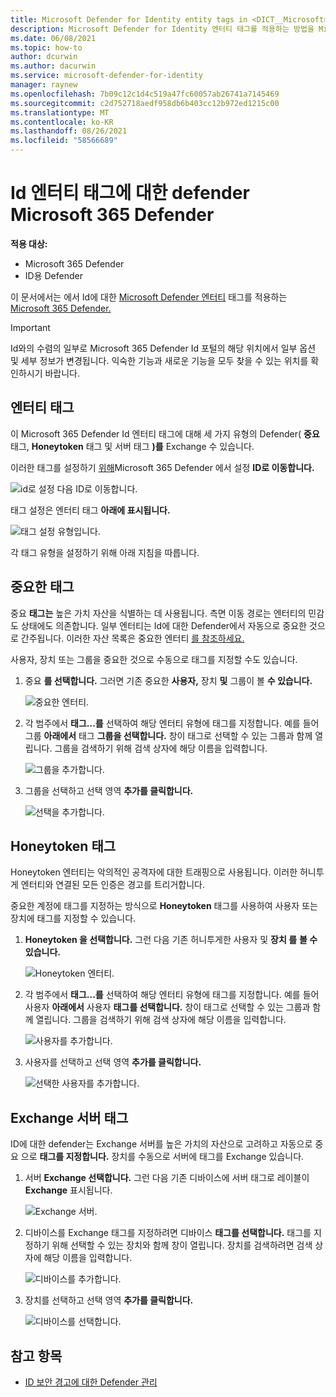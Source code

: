 ```yaml
---
title: Microsoft Defender for Identity entity tags in <DICT__Microsoft⚐365⚐Defender>Microsoft 365 Defender</DICT__Microsoft⚐365⚐Defender>
description: Microsoft Defender for Identity 엔터티 태그를 적용하는 방법을 Microsoft 365 Defender
ms.date: 06/08/2021
ms.topic: how-to
author: dcurwin
ms.author: dacurwin
ms.service: microsoft-defender-for-identity
manager: raynew
ms.openlocfilehash: 7b09c12c1d4c519a47fc60057ab26741a7145469
ms.sourcegitcommit: c2d752718aedf958db6b403cc12b972ed1215c00
ms.translationtype: MT
ms.contentlocale: ko-KR
ms.lasthandoff: 08/26/2021
ms.locfileid: "58566689"
---
```

# <a name="defender-for-identity-entity-tags-in-microsoft-365-defender"></a>Id 엔터티 태그에 대한 defender Microsoft 365 Defender

**적용 대상:**

- Microsoft 365 Defender
- ID용 Defender

이 문서에서는 에서 Id에 대한 [Microsoft Defender 엔터티](/defender-for-identity) 태그를 적용하는 [Microsoft 365 Defender.](/microsoft-365/security/defender/overview-security-center)

>[!IMPORTANT]
>Id와의 수렴의 일부로 Microsoft 365 Defender Id 포털의 해당 위치에서 일부 옵션 및 세부 정보가 변경됩니다. 익숙한 기능과 새로운 기능을 모두 찾을 수 있는 위치를 확인하시기 바랍니다.

## <a name="entity-tags"></a>엔터티 태그

이 Microsoft 365 Defender Id 엔터티 태그에 대해 세 가지 유형의 Defender( **중요** 태그, **Honeytoken** 태그 및 서버 태그 **)를** Exchange 수 있습니다.

이러한 태그를 설정하기 [위해](https://security.microsoft.com/)Microsoft 365 Defender 에서 설정  **ID로 이동합니다.**

![id로 설정 다음 ID로 이동합니다.](../../media/defender-identity/settings-identities.png)

태그 설정은 엔터티 태그 **아래에 표시됩니다.**

![태그 설정 유형입니다.](../../media/defender-identity/tag-settings.png)

각 태그 유형을 설정하기 위해 아래 지침을 따릅니다.

## <a name="sensitive--tags"></a>중요한 태그

중요 **태그는** 높은 가치 자산을 식별하는 데 사용됩니다. 측면 이동 경로는 엔터티의 민감도 상태에도 의존합니다. 일부 엔터티는 Id에 대한 Defender에서 자동으로 중요한 것으로 간주됩니다. 이러한 자산 목록은 중요한 엔터티 [를 참조하세요.](/defender-for-identity/manage-sensitive-honeytoken-accounts#sensitive-entities)

사용자, 장치 또는 그룹을 중요한 것으로 수동으로 태그를 지정할 수도 있습니다.

1. 중요 **를 선택합니다.** 그러면 기존 중요한 **사용자,** 장치 **및** 그룹이 볼 **수 있습니다.**

    ![중요한 엔터티.](../../media/defender-identity/sensitive-entities.png)

1. 각 범주에서 **태그...를** 선택하여 해당 엔터티 유형에 태그를 지정합니다. 예를 들어 그룹 **아래에서** 태그 **그룹을 선택합니다.** 창이 태그로 선택할 수 있는 그룹과 함께 열립니다. 그룹을 검색하기 위해 검색 상자에 해당 이름을 입력합니다.

    ![그룹을 추가합니다.](../../media/defender-identity/add-groups.png)

1. 그룹을 선택하고 선택 영역 **추가를 클릭합니다.**

    ![선택을 추가합니다.](../../media/defender-identity/add-selection.png)

## <a name="honeytoken-tags"></a>Honeytoken 태그

Honeytoken 엔터티는 악의적인 공격자에 대한 트래핑으로 사용됩니다. 이러한 허니투게 엔터티와 연결된 모든 인증은 경고를 트리거합니다.

중요한 계정에 태그를 지정하는 방식으로 **Honeytoken** 태그를 사용하여 사용자 또는 장치에 태그를 지정할 수 있습니다.

1. **Honeytoken 을 선택합니다.** 그런 다음 기존 허니투게한 사용자 및 **장치 를** **볼 수 있습니다.**

    ![Honeytoken 엔터티.](../../media/defender-identity/honeytoken-entities.png)

1. 각 범주에서 **태그...를** 선택하여 해당 엔터티 유형에 태그를 지정합니다. 예를 들어 사용자 **아래에서** 사용자 **태그를 선택합니다.** 창이 태그로 선택할 수 있는 그룹과 함께 열립니다. 그룹을 검색하기 위해 검색 상자에 해당 이름을 입력합니다.

    ![사용자를 추가합니다.](../../media/defender-identity/add-users.png)

1. 사용자를 선택하고 선택 영역 **추가를 클릭합니다.**

    ![선택한 사용자를 추가합니다.](../../media/defender-identity/add-selected-user.png)

## <a name="exchange-server-tags"></a>Exchange 서버 태그

ID에 대한 defender는 Exchange 서버를 높은 가치의 자산으로 고려하고 자동으로 중요 으로 **태그를 지정합니다.** 장치를 수동으로 서버에 태그를 Exchange 있습니다.

1. 서버 **Exchange 선택합니다.** 그런 다음 기존 디바이스에 서버 태그로 레이블이 **Exchange** 표시됩니다.

    ![Exchange 서버.](../../media/defender-identity/exchange-servers.png)

1. 디바이스를 Exchange 태그를 지정하려면 디바이스 **태그를 선택합니다.**  태그를 지정하기 위해 선택할 수 있는 장치와 함께 창이 열립니다. 장치를 검색하려면 검색 상자에 해당 이름을 입력합니다.

    ![디바이스를 추가합니다.](../../media/defender-identity/add-devices.png)

1. 장치를 선택하고 선택 영역 **추가를 클릭합니다.**

    ![디바이스를 선택합니다.](../../media/defender-identity/select-device.png)

## <a name="see-also"></a>참고 항목

- [ID 보안 경고에 대한 Defender 관리](manage-security-alerts.md)
